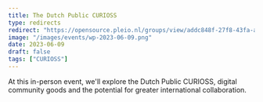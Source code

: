 ```yaml
---
title: The Dutch Public CURIOSS
type: redirects
redirect: "https://opensource.pleio.nl/groups/view/addc848f-27f8-43fa-ae68-8b8d9e4f2533/CURIOSS-kennisnetwerk-voor-publieke-organisaties/events/view/242e1544-d1df-49fa-962a-7a0703647777/CURIOSS-kennisnetwerk-open-source-software-en-het-fenomeen-CURIOSSs"
image: "/images/events/wp-2023-06-09.png"
date: 2023-06-09
draft: false
tags: ["CURIOSS"]
---
```


At this in-person event, we'll explore the Dutch Public CURIOSS, digital community goods and the potential for greater international collaboration.
